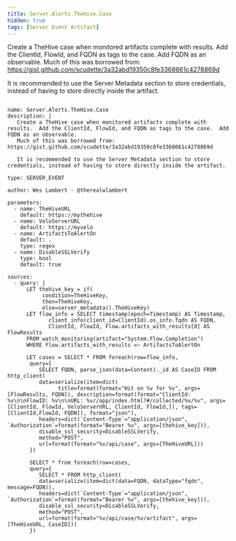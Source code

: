 ```yaml
---
title: Server.Alerts.TheHive.Case
hidden: true
tags: [Server Event Artifact]
---
```


Create a TheHive case when monitored artifacts complete with results.  Add the ClientId, FlowId, and FQDN as tags to the case.  Add FQDN as an observable.
Much of this was borrowed from: https://gist.github.com/scudette/3a32abd19350c8fe3368661c4278869d

It is recommended to use the Server Metadata section to store credentials, instead of having to store directly inside the artifact.


<pre><code class="language-yaml">
name: Server.Alerts.TheHive.Case
description: |
   Create a TheHive case when monitored artifacts complete with results.  Add the ClientId, FlowId, and FQDN as tags to the case.  Add FQDN as an observable.
   Much of this was borrowed from: https://gist.github.com/scudette/3a32abd19350c8fe3368661c4278869d

   It is recommended to use the Server Metadata section to store credentials, instead of having to store directly inside the artifact.

type: SERVER_EVENT

author: Wes Lambert - @therealwlambert

parameters:
  - name: TheHiveURL
    default: https://mythehive
  - name: VeloServerURL
    default: https://myvelo
  - name: ArtifactsToAlertOn
    default: .
    type: regex
  - name: DisableSSLVerify
    type: bool
    default: true

sources:
  - query: |
      LET thehive_key = if(
           condition=TheHiveKey,
           then=TheHiveKey,
           else=server_metadata().TheHiveKey)
      LET flow_info = SELECT timestamp(epoch=Timestamp) AS Timestamp,
             client_info(client_id=ClientId).os_info.fqdn AS FQDN,
             ClientId, FlowId, Flow.artifacts_with_results[0] AS FlowResults
      FROM watch_monitoring(artifact="System.Flow.Completion")
      WHERE Flow.artifacts_with_results =~ ArtifactsToAlertOn

      LET cases = SELECT * FROM foreach(row=flow_info,
       query={
          SELECT FQDN, parse_json(data=Content)._id AS CaseID FROM http_client(
          data=serialize(item=dict(
                title=format(format="Hit on %v for %v", args=[FlowResults, FQDN]), description=format(format="ClientId: %v\n\nFlowID: %v\n\nURL: %v//app/index.html?#/collected/%v/%v", args=[ClientId, FlowId, VeloServerURL, ClientId, FlowId,]), tags=[ClientId,FlowId, FQDN]), format="json"),
          headers=dict(`Content-Type`="application/json", `Authorization`=format(format="Bearer %v", args=[thehive_key])),
          disable_ssl_security=DisableSSLVerify,
          method="POST",
          url=format(format="%v/api/case", args=[TheHiveURL]))
       })

       SELECT * from foreach(row=cases,
       query={
          SELECT * FROM http_client(
          data=serialize(item=dict(data=FQDN, dataType="fqdn", message=FQDN)),
          headers=dict(`Content-Type`="application/json", `Authorization`=format(format="Bearer %v", args=[thehive_key])),
          disable_ssl_security=DisableSSLVerify,
          method="POST",
          url=format(format="%v/api/case/%v/artifact", args=[TheHiveURL, CaseID]))
       })

</code></pre>

